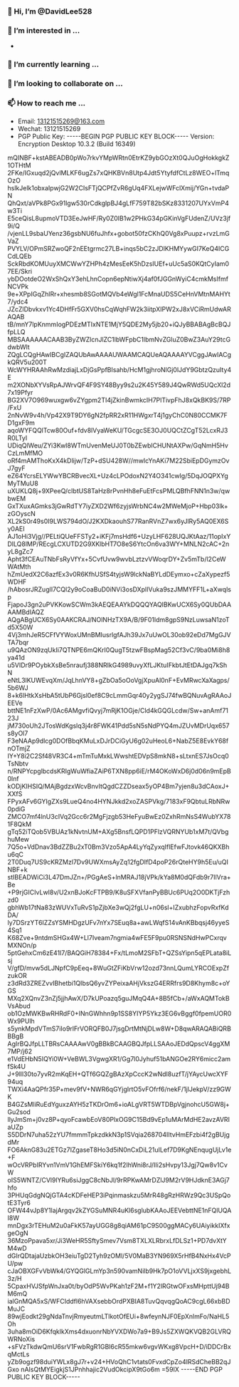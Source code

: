 ### 👋 Hi, I’m @DavidLee528
### 👀 I’m interested in ...

- 

### 🌱 I’m currently learning ...
### 💞️ I’m looking to collaborate on ...
### 📫 How to reach me ...

- Email: 13121515269@163.com
- Wechat: 13121515269
- PGP Public Key: 
  -----BEGIN PGP PUBLIC KEY BLOCK-----
Version: Encryption Desktop 10.3.2 (Build 16349)

mQINBF+kstABEADB0pWo7rkvYMpWRtn0EtrKZ9ybGOzXt0QJuOgHokkgkZ1OTHtM
2FKe/IGxuqd2jQvlMLKF6ugZs7xQHKBVn8Utp4Jdt5YtyfdfCtLz8WEO+lTmqOzO
hslkJelk1obxaIpwjG2W2CIsFTjQCPfZvR6gUq4FXLejwWFclXmij/YGn+tvdaPN
QhQxt/aVPk8PGx91lgw530rCdkglpBJ4gLfF759T82bSKz8331207UYxVmP4w3Ti
E5ceQisL8upmoVTD3EeJwHF/Ry0Z0IB1w2PHkG34pGKinVgFUdenZ/UVz3jf9i/Q
/vjenLL9sbaUYenz36gsbNU6fuJhfx+gobot50fzCKhQ0Vg8xPuupz+rvzLmGVaZ
PVYLV/OPmSRZwoQF2nEEtgrmc27LB+inqs5bC2zJDlKHMYywGI7KeQ4ICGCdLQEb
SckRbdKOMUuyXMCWwYZHPh4zMesEeK5hDzsIUEf+uUc5aS0KQtCyIam07EE/Skri
ybDOotdeO2WxShQxY3ehLhnCopn6epNtiwXj4af0fJGGnWyiC4cmkMsIfmfNCVPk
9e+XPpIGqZhlRr+xhesmb8SGotMQVb4eWgl1FcMnaUDS5CeHnVMtnMAHYt7/ydc4
JZcZlDbvkxv1Yc4DHfFr5GXV0hsCqWqhFW2k3iitpXIPW2xJ8xVCiRmUdwARAQAB
tB/mnY7lpKnmmIogPDEzMTIxNTE1MjY5QDE2My5jb20+iQJyBBABAgBcBQJfpLLQ
MBSAAAAAACAAB3ByZWZlcnJlZC1lbWFpbC1lbmNvZGluZ0BwZ3AuY29tcGdwbWlt
ZQgLCQgHAwIBCgIZAQUbAwAAAAUWAAMCAQUeAQAAAAYVCggJAwIACgkQRV5u200T
WcWYHRAAhRwMzdiajLxDjGsPpfBIsahb/HcM1gjhroNlGj0lJdY9GbtzQzuIty4E
m2XONbXYVsRpAJWrvQF4F9SY48Byy9s2u2K45Y589J4QwRWd5UQcXl2d7x19Pfyr
BG2XV7O969wuxgw6vZYgpm2TI4jZkinBwmkcIH7PlTivpFhJ8xQkBK9S/7RP/FxU
2nNvW9v4h/Vp42X9T9DY6gN2fpRR2xR11HWgxrT4j1gyChC0N80CCMK7FD1gxF9m
aqoWYFQQlTcw80Ouf+fdv8lVyaWeKU/TGcgcSE3OJ0UQCtZCgT52LcxRJ3R0LTyI
UDiqQlWeu/ZYi3KwI8WTmUvenMeUJ0T0bZEwblCHUNtAXPw/GqNmH5HvCzLmMfMO
oRf4mAMThoKxX4kDlijw/TzP+dSU428W//mwIcYnAKi7M22SbiEpDGymzOvJ7gyF
eZ64YcrsELYWwYBCRBvecXL+Uz4cLPOdoxN2Y4O341cwIg/5DqJOQPXYgMyTMuU8
uXUKLQ8j+9XPeeQ/cIbtUS8TaHz8rPvnHh8eFuEtFcsPMLQBfhFNN1n3w/qwbwEM
GxTXuxAGmks3jGwRdTY7iyZXD2Wf6zyjsWrbNC4w2MWeMjoP+Hbp03lk+zGOyscN
XL2kS0r49s0I9LWS794dO/J2KXDkaouhS77RanRVnZ7wx6yJlRy5AQ0EX6Sy0AEI
AJ1oHi3Vjg//PELtiQUeFFSTy2+iKFj7msHdf6+UzyLHF628UQJKtAaz/11opIxY
DlLQ8lMP/REcgLCXUTD2G9XKlbHT7O8eS6YtcOn6va3WY+MNLN2cAC+2nyL8gZc7
Apht3fCEAuTNbFsRyVfYx+5CvfUvw9wvbLztzvVWoqrDY+Zv5mTb/l2CeWWAtMth
hZmUedX2C6azfEx3v0R6KfhUSfS4tyjsW9lckNaBYLdDEymxo+cZaXypezf5WDHF
/hAbosrJRZuglI7CQl2y9oCoaBuD0iNVi3osDXplIVuka9szJMMYFF1L+aXwqlsp
FjapoJ3gn2uPVKKowSCWm3kAEQEAAYkDQQQYAQIBKwUCX6Sy0QUbDAAAAMBdIAQZ
AQgABgUCX6Sy0AAKCRAJ/NOlNHzTX9A/B/9F01ldm8gpS9NzLuwsaN1zoTd5X50W
4Vj3mhJeR5CFfVYWoxUMnBMIusrlgfAJh39Jx7uUwOL30ob92eDd7MgGJVTA7bqr
u9QAzON9zqUkIi7QTNPE6mQKrI0QugT5tzwFBspMag52Cf3vC/9ba0Mi8h8ya41d
u5VIDr9POybkXsBe5nraufj388NRIkG4989uvyXfLJKtuIFkbtJtEtDAJgq7kShN
eNtL3lKUWEvqXm/JqLhnVY8+gZbOa5oOoVgjXpuAl0nF+EvMRwcXaXagps/5b6WJ
8+k6lHtkXsHbA5tUbP6Gjsl0ef8C9cLmmGqr40y2ygSJ74fwBQNuvAgRAAoJEEVe
bttNE1nFzXwP/0Ac6AMgvfiQvyj7mRjK1OGje/Cld4kGQGLcdw/Sw+anAmf7123J
jM730oUh2JTosWdKgslq3j4r8FWK41Pdd5sN5sNdPYQ4mJZUvMDrUqx657s8yOl7
F3eNAAp9dlcg0DOfBbqKMuLxDJrDCiGyU6g02uHeoL6+NabZ5E8EvkY68fnOTmjZ
IY+Y8i2C2Sf48VR3C4+mTmTuMxkLWwshtEDVpS8mkN8+sLtxnES7JsOcq0TsNbtv
n/RNPYcpglbcdsKRIgWuWfiaZAiP6TXN8pp6iE/rM4OKoWxD6j0d06n9mEpB0lnf
kODjKIHSIQ/MAjBgdzxWcvBnvItQgdCZZDseax5yOP4Bm7yjen8u3dCAoxJ+XXfS
FPyxAFv6GYIgZXs9LueQ4no4HYNJkkd2xoZASPVkg/7183xF9QbtuLRbNRw0pdiG
ZMCO7mf4lnU3cIVq2Gcc6r2MgFjzgb53HeFyuBwEz0ZxhRmNsS4WubYX781F8QkM
gTq52iTQob5VBUAz1kNvtnUM+AXg5BnsfLQPD1PFlzVQRNYUb1xM7t/QVbghuMew
7Q5o+VdDnav3BdZZBu2xT0Bm3Vzo5ApA4LyYqZyxqIflEfwFJtovk46QKXBhu6qC
2T0Duq7US9cKRZMzl7Dv9UWXmsAyZq12fgDIfD4poP26rQteHY9h5Eu/uQINBF+k
stIBEADWiCi3L47DmJZn+/PGgAeS+lnMRAJ18jVPk/kYa8M0dQFdb9r7IlVra+Be
+P9rjGICIvLwI8v/U2xnBJoKcFTPB9/K8uSFXVfanPyBBUc6PUq2O0DKTjFzhzd0
gbhWb17tNa83zWUVxTuRvS1pZjbXe3wQj2fgLU+n06sl+IZxubhzFopvRxfKdDA/
ly7DSrzYT6IZZsYSMHDgzUFv7nYx7SEuq8a+awLWqfS14vAnKBbqsj46yyeS4Sq1
K68Zve+9ntdmSHGx4W+Ll7Iveam7ngmia4wFE5F9pu0RSNSNdHwPCxrqvMXNOn/p
5ptGehxCm6zE41l7/BAQGiH78384+Fx/tLmoM2SFbT+QZSsYipn5qEPLata8iLsj
V/gfD/mvw5dLJNpfC9pEeq+8WuGtZFiKbVrw12ozd73nnLQumLYRCOExpZfzukOR
z3dRd3ZREZvvIBhetbi1QIbsQ6yvZYPeixaAHjVkszG4ERRfrs9D8Khym8c+oYGS
MXq2XQnvZ3nZj5jjhAwX/D7kUPoazq5guJMqQ4A+8B5fCb+/aWxAQMTokBVsAbud
ob1OzMWKBwRHRdF0+INnGWhhn9p1SS8YIYP5Ykz3EG6vBggf0fpemUOR0Wx9PUlh
s5ynkMpdVTmS7iIo9rlFrVORQFB0J7jsgDrtMtNjDLw8W+D8qwARAQABiQRBBBgB
AgIrBQJfpLLTBRsCAAAAwV0gBBkBCAAGBQJfpLLSAAoJEDdQpscV4ggXM7MP/j62
e1VdEHbN5IQYi0W+VeBWL3VgwgXR1/Gg7l0Jyhuf51bANGOe2RY6micc2amfSk4U
J+9lll30to7yvR2mKqEH+QTf6GQZgBAzXpCccK2wNdI8uzfT/jYAycUwcXYF94uq
TWXi4AaQPfr35P+mev9fV+NWR6qGYjgIrtO5vFOfrf6/nekF/1jlJekpV/zz9GWK
B4GZsMliRuEdYguxzAYH5zTKDrOm6+ioALgVRT5WTDBpVgjnohcU5GW8j+Gu2sod
llyJmSm+j0vz8P+qyoFcawbEoV80PlxOG9C15Bd9vEp1uMArMdHE2avzAVRIaUZp
S5DDrN7uha52zYU7fmmmTpkzdkkN3p1SVqia268704IItvHmEFzbi4f2gBUjgdMr
FO6AknG83u2ETGz7IZgaseT8Ho3d5iN0nCxDiL21uILef7D9KgNEnqugUjLv1e+F
wOcVRPbIRYvn1VmV1GhEMFSkiY6kq1f2IhWni8rJ/IIi2sHvpy13Jgj7Qw8v1CvW
oIS5WNTZ/CVl9lYRu6siJggC8cNbJl/9rRPKwAMrDZlJ9M2rV9HJdknE3AGj7hfo
3PHUqGdgNQjGTA4cKDFeHEP3iPqinmaskzu5MrR48gRzHRWz9Qc3USpQotE3Tyr6
OFW44vJp8Y1lajArgqv2kZYGSuMNR4uKl6sglubKAAoJEEVebttNE1nFQlUQAI8W
mnDgx3rTEHuM2u0aFkK57ayUGG8g8qiAM61pC9S00ggMACy6UAiyikkIXfxgeOgN
36MzoPpava5xr/Ji3WeHR5SftySmev7Vsm8TXLXLRbrxLfDLSz1+PD7dvXtYM4wD
dGIrQDtajaUzbkOH3eiuTgD2Tyh9zOMl/5V0MaB3YN969X5rHfB4NxHx4VcPU/pw
cJaOBXGFvVbWk4/GYQGlGLmYp3n590vamNilb9Hk7pO1oVVLjxXS9jxgebhL3z/H
5CpaxHVJSfpWnJxa0t/byOdP5WvPKah1zF2M+f1Y2lRGtwOFxsMHpttUj94BM6mQ
ialGnMQA5xS/WFCIddfl6hVAXsebbOrdPXBIA8TuvQqvqgQoAC9cgL66xbBDMuJC
89wjEodkt29gNdaTnvjRmyeutmLTlkotOfEUi+8wfeynNJF0EpXnlmFo/NaHL5Oh
3uha8mOiD6KfqklkXms4dxuonrNbYVXDWo7a9+B9Js5ZXWQKVQB2GLVRQWRNoXis
+sFVzTkdwQmU6srV1FwbRgR1GBl6cR55mkw6vgvWKxg8VpcH+D/iDDCrBxqMctLs
yZb9ogzf98duiYWLx8gJ7r+v24+HVoQhC1vtats0FvxdCpZo4IRSdCheBB2qJGxo
nAIsQtMYEigkjS1JPnhhajic2VudOkcipX9tGo6m
=59IX
-----END PGP PUBLIC KEY BLOCK-----

<!---
DavidLee528/DavidLee528 is a ✨ special ✨ repository because its `README.md` (this file) appears on your GitHub profile.
You can click the Preview link to take a look at your changes.
--->
